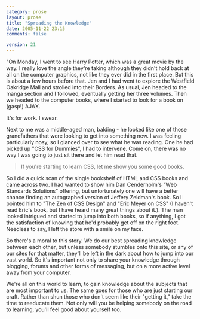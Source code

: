 ```yaml
---
category: prose
layout: prose
title: "Spreading the Knowledge"
date: 2005-11-22 23:15
comments: false

version: 21
---
```


"On Monday, I went to see Harry Potter, which was a great movie by the way. I really love the angle they're taking although they didn't hold back at all on the computer graphics, not like they ever did in the first place. But this is about a few hours before that. Jen and I had went to explore the Westfield Oakridge Mall and strolled into their Borders. As usual, Jen headed to the manga section and I followed, eventually getting her three volumes. Then we headed to the computer books, where I started to look for a book on (gasp!) AJAX.

It's for work. I swear.

Next to me was a middle-aged man, balding - he looked like one of those grandfathers that were looking to get into something new. I was feeling particularly nosy, so I glanced over to see what he was reading. One he had picked up "CSS for Dummies", I had to intervene. Come on, there was no way I was going to just sit there and let him read that.

> If you're starting to learn CSS, let me show you some good books.

So I did a quick scan of the single bookshelf of HTML and CSS books and came across two. I had wanted to show him Dan Cenderholm's "Web Standards Solutions" offering, but unfortunately one will have a better chance finding an autographed version of Jeffery Zeldman's book. So I pointed him to "The Zen of CSS Design" and "Eric Meyer on CSS" (I haven't read Eric's book, but I have heard many great things about it.). The man looked intrigued and started to jump into both books, so if anything, I got the satisfaction of knowing that he'd probably get off on the right foot. Needless to say, I left the store with a smile on my face.

So there's a moral to this story. We do our best spreading knowledge between each other, but unless somebody stumbles onto this site, or any of our sites for that matter, they'll be left in the dark about how to jump into our vast world. So it's important not only to share your knowledge through blogging, forums and other forms of messaging, but on a more active level away from your computer.

We're all on this world to learn, to gain knowledge about the subjects that are most important to us. The same goes for those who are just starting our craft. Rather than shun those who don't seem like their "getting it," take the time to reeducate them. Not only will you be helping somebody on the road to learning, you'll feel good about yourself too.
